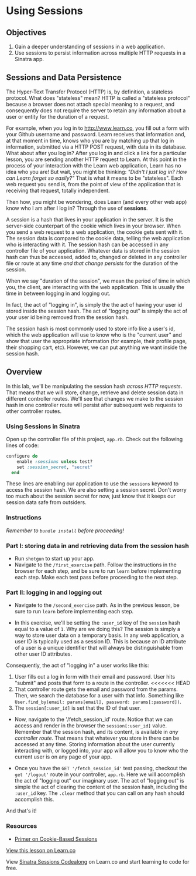 # Using Sessions

## Objectives

1. Gain a deeper understanding of sessions in a web application.
2. Use sessions to persist information across multiple HTTP requests in a Sinatra app.

## Sessions and Data Persistence

The Hyper-Text Transfer Protocol (HTTP) is, by definition, a stateless protocol. What does "stateless" mean? HTTP is called a "stateless protocol" because a browser does not attach special meaning to a request, and consequently does not require the server to retain any information about a user or entity for the duration of a request.

For example, when you log in to http://www.learn.co, you fill out a form with your Github username and password. Learn receives that information and, at that moment in time, knows who you are by matching up that log in information, submitted via a HTTP POST request, with data in its database. What about after you log in? After you log in and click a link for a particular lesson, you are sending another HTTP request to Learn. At this point in the process of your interaction with the Learn web application, Learn has no idea who you are! But wait, you might be thinking: _"Didn't I just log in? How can Learn forget so easily?"_ That is what it means to be "stateless". Each web request you send is, from the point of view of the application that is receiving that request, totally independent.

Then how, you might be wondering, does Learn (and every other web app) know who I am after I log in? Through the use of **sessions**.

A session is a hash that lives in your application in the server. It is the server-side counterpart of the cookie which lives in your browser. When you send a web request to a web application, the cookie gets sent with it. The session data is compared to the cookie data, telling the web application who is interacting with it. The session hash can be accessed in any controller file of your application. Whatever data is stored in the session hash can thus be accessed, added to, changed or deleted in any controller file or route at any time _and that change persists_ for the duration of the session.

When we say "duration of the session", we mean the period of time in which you, the client, are interacting with the web application. This is usually the time in between logging in and logging out.

In fact, the act of "logging in", is simply the the act of having your user id stored inside the session hash. The act of "logging out" is simply the act of your user id being removed from the session hash.

The session hash is most commonly used to store info like a user's id, which the web application will use to know who is the "current user" and show that user the appropriate information (for example, their profile page, their shopping cart, etc). However, we can put anything we want inside the session hash.

## Overview

In this lab, we'll be manipulating the session hash _across HTTP requests_. That means that we will store, change, retrieve and delete session data in different controller routes. We'll see that changes we make to the session hash in one controller route will persist after subsequent web requests to other controller routes.

### Using Sessions in Sinatra

Open up the controller file of this project, `app.rb`. Check out the following lines of code:

```ruby
configure do
    enable :sessions unless test?
    set :session_secret, "secret"
  end
```

These lines are enabling our application to use the `sessions` keyword to access the session hash. We are also setting a session secret. Don't worry too much about the session secret for now, just know that it keeps our session data safe from outsiders.

### Instructions

_Remember to `bundle install` before proceeding!_

### Part I: storing data in and retrieving data from the session hash

* Run `shotgun` to start up your app.
* Navigate to the `/first_exercise` path. Follow the instructions in the browser for each step, and be sure to run `learn` before implementing each step. Make each test pass before proceeding to the next step.

### Part II: logging in and logging out

* Navigate to the `/second_exercise` path. As in the previous lesson, be sure to run `learn` before implementing each step.

* In this exercise, we'll be setting the `:user_id` key of the `session` hash equal to a value of `1`. Why are we doing this? The session is simply a way to store user data on a temporary basis. In any web application, a user ID is typically used as a session ID. This is because an ID attribute of a user is a unique identifier that will always be distinguishable from other user ID attributes.

Consequently, the act of "logging in" a user works like this:

1. User fills out a log in form with their email and password. User hits "submit" and posts that form to a route in the controller.
   <<<<<<< HEAD
2. That controller route gets the email and password from the params. Then, we search the database for a user with that info. Something like `User.find_by(email: params[email], password: params[:password])`.
3. The `session[:user_id]` is set that the ID of that user.

* Now, navigate to the '/fetch_session_id' route. Notice that we can access and render in the browser the `session[:user_id]` value. Remember that the session hash, and its content, is available in _any controller route_. That means that whatever you store in there can be accessed at any time. Storing information about the user currently interacting with, or logged into, your app will allow you to know who the current user is on any page of your app.

* Once you have the `GET '/fetch_session_id'` test passing, checkout the `get '/logout'` route in your controller, `app.rb`. Here we will accomplish the act of "logging out" our imaginary user. The act of "logging out" is simple the act of clearing the content of the session hash, including the `:user_id` key. The `.clear` method that you can call on any hash should accomplish this.

And that's it!

### Resources

* [Primer on Cookie-Based Sessions](http://www.allaboutcookies.org/cookies/session-cookies-used-for.html)

<a href='https://learn.co/lessons/sinatra-sessions' data-visibility='hidden'>View this lesson on Learn.co</a>

<p data-visibility='hidden'>View <a href='https://learn.co/lessons/sinatra-sessions'>Sinatra Sessions Codealong</a> on Learn.co and start learning to code for free.</p>
